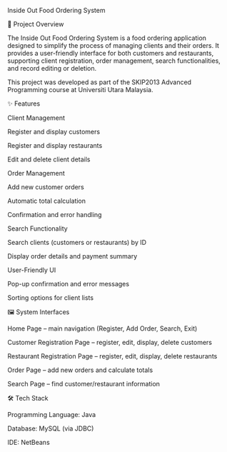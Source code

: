 Inside Out Food Ordering System

📌 Project Overview

The Inside Out Food Ordering System is a food ordering application designed to simplify the process of managing clients and their orders. It provides a user-friendly interface for both customers and restaurants, supporting client registration, order management, search functionalities, and record editing or deletion.

This project was developed as part of the SKIP2013 Advanced Programming course at Universiti Utara Malaysia.

✨ Features

Client Management

Register and display customers

Register and display restaurants

Edit and delete client details

Order Management

Add new customer orders

Automatic total calculation

Confirmation and error handling

Search Functionality

Search clients (customers or restaurants) by ID

Display order details and payment summary

User-Friendly UI

Pop-up confirmation and error messages

Sorting options for client lists

🖼️ System Interfaces

Home Page – main navigation (Register, Add Order, Search, Exit)

Customer Registration Page – register, edit, display, delete customers

Restaurant Registration Page – register, edit, display, delete restaurants

Order Page – add new orders and calculate totals

Search Page – find customer/restaurant information

🛠️ Tech Stack

Programming Language: Java

Database: MySQL (via JDBC)

IDE: NetBeans
